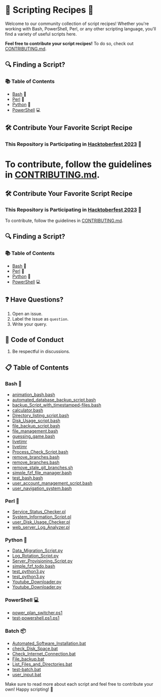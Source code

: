 # 🚀 Scripting Recipes 📜

Welcome to our community collection of script recipes! Whether you're working with Bash, PowerShell, Perl, or any other scripting language, you'll find a variety of useful scripts here.

**Feel free to contribute your script recipes!** To do so, check out [CONTRIBUTING.md](CONTRIBUTING.md).

## 🔍 Finding a Script?

### 📚 Table of Contents

- [Bash](#bash) 🐚
- [Perl](#perl) 🐪
- [Python](#python) 🐍
- [PowerShell](#powershell) 💻

## 🛠️ Contribute Your Favorite Script Recipe

### This Repository is Participating in [Hacktoberfest 2023](https://hacktoberfest.com/participation/#contributors) 🎉

To contribute, follow the guidelines in [CONTRIBUTING.md](CONTRIBUTING.md).
=======
## 🛠️ Contribute Your Favorite Script Recipe

### This Repository is Participating in [Hacktoberfest 2023](https://hacktoberfest.com/participation/#contributors) 🎉

To contribute, follow the guidelines in [CONTRIBUTING.md](CONTRIBUTING.md).

## 🔍 Finding a Script?

### 📚 Table of Contents

- [Bash](#bash-) 🐚
- [Perl](#perl-) 🐪
- [Python](#python-) 🐍
- [PowerShell](#powershell-) 💻

## ❓ Have Questions?

1. Open an issue.
2. Label the issue as `question`.
3. Write your query.

## 📜 Code of Conduct

1. Be respectful in discussions.

## 📋 Table of Contents

### Bash 🐚

- [animation_bash.bash](kanchana66/animation_bash.bash)
- [automated_database_backup_script.bash](PreciousEddy/automated_database_backup_script.bash)
- [backup_Script_with_timestamped-files.bash](PreciousEddy/backup_Script_with_timestamped-files.bash)
- [calculator.bash](kanchana66/calculator.bash)
- [Directory_listing_script.bash](PreciousEddy/Directory_listing_script.bash)
- [Disk_Usage_script.bash](PreciousEddy/Disk_Usage_script.bash)
- [file_backup_script.bash](PreciousEddy/file_backup_script.bash)
- [file_management.bash](kanchana66/file_management.bash)
- [guessing_game.bash](kanchana66/guessing_game.bash)
- [livetimr](raymelon/livetimr)
- [livetimr](raymelon/livetimr)
- [Process_Check_Script.bash](PreciousEddy/Process_Check_Script.bash)
- [remove_branches.bash](jsnoob921/remove_branches.bash)
- [remove_branches.bash](jsnoob921/remove_branches.bash)
- [remove_stale_git_branches.sh](Sylphritz/remove_stale_git_branches.sh)
- [simple_fzf_file_manager.bash](tusuii/simple_file_manager.bash)
- [test_bash.bash](raymelon/test_bash.bash)
- [user_account_management_script.bash](PreciousEddy/user_account_management_script.bash)
- [user_navigation_system.bash](kanchana66/user_navigation_system.bash)

### Perl 🐪

- [Service_Status_Checker.pl](PreciousEddy/Perl/Service_Status_Checker.pl)
- [System_Information_Script.pl](PreciousEddy/Perl/System_Information_Script.pl)
- [user_Disk_Usage_Checker.pl](PreciousEddy/Perl/user_Disk_Usage_Checker.pl)
- [web_server_Log_Analyzer.pl](PreciousEddy/Perl/web_server_Log_Analyzer.pl)

### Python 🐍

- [Data_Migration_Script.py](PreciousEddy/Python/Data_Migration_Script.py)
- [Log_Rotation_Script.py](PreciousEddy/Python/Log_Rotation_Script.py)
- [Server_Provisioning_Script.py](PreciousEddy/Python/Server_Provisioning_Script.py)
- [simple_fzf_todo.bash](tusuii/simple_fzf_todo.bash)
- [test_python3.py](raymelon/test_python3.py)
- [test_python3.py](raymelon/test_python3.py)
- [Youtube_Downloader.py](PreciousEddy/Python/Youtube_Downloader.py)
- [Youtube_Downloader.py](PreciousEddy/Python/Youtube_Downloader.py)

### PowerShell 💻

- [power_plan_switcher.ps1](raymelon/power_plan_switcher.ps1)
- [test-powershell.ps1.ps1](raymelon/test-powershell.ps1.ps1)

### Batch 📦

- [Automated_Software_Installation.bat](Chibuike-edmund/Batch/Automated_Software_Installation.bat)
- [check_Disk_Space.bat](Chibuike-edmund/Batch/check_Disk_Space.bat)
- [Check_Internet_Connection.bat](Chibuike-edmund/Batch/Check_Internet_Connection.bat)
- [File_backup.bat](Chibuike-edmund/Batch/File_backup.bat)
- [List_Files_and_Directories.bat](Chibuike-edmund/Batch/List_Files_and_Directories.bat)
- [test-batch.bat](raymelon/test-batch.bat)
- [user_input.bat](Chibuike-edmund/Batch/user_input.bat)

Make sure to read more about each script and feel free to contribute your own! Happy scripting! 🚀
